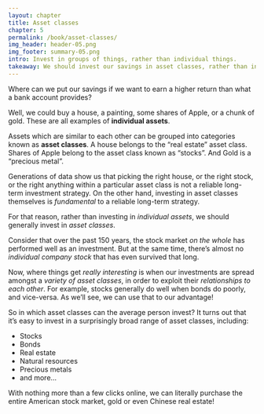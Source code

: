 ```yaml
---
layout: chapter
title: Asset classes
chapter: 5
permalink: /book/asset-classes/
img_header: header-05.png
img_footer: summary-05.png
intro: Invest in groups of things, rather than individual things.
takeaway: We should invest our savings in asset classes, rather than individual assets.
---
```


Where can we put our savings if we want to earn a higher return than what a bank account provides? 

Well, we could buy a house, a painting, some shares of Apple, or a chunk of gold. These are all examples of **individual assets**.

Assets which are similar to each other can be grouped into categories known as **asset classes**. A house belongs to the “real estate” asset class. Shares of Apple belong to the asset class known as “stocks”. And Gold is a “precious metal”.

Generations of data show us that picking the right house, or the right stock, or the right anything within a particular asset class is not a reliable long-term investment strategy. On the other hand, investing in asset classes themselves is *fundamental* to a reliable long-term strategy. 

For that reason, rather than investing in *individual assets*, we should generally invest in *asset classes*.

Consider that over the past 150 years, the stock market *on the whole* has performed well as an investment. But at the same time, there’s almost no *individual company stock* that has even survived that long.

Now, where things get *really interesting* is when our investments are spread amongst a *variety of asset classes*, in order to exploit their *relationships to each other*. For example, stocks generally do well when bonds do poorly, and vice-versa. As we’ll see, we can use that to our advantage!

So in which asset classes can the average person invest? It turns out that it’s easy to invest in a surprisingly broad range of asset classes, including:

- Stocks
- Bonds
- Real estate
- Natural resources
- Precious metals
- and more…

With nothing more than a few clicks online, we can literally purchase the entire American stock market, gold or even Chinese real estate!